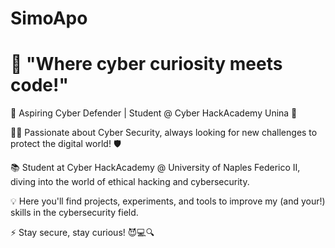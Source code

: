 # SimoApo
# 🔐 "Where cyber curiosity meets code!"


🚀 Aspiring Cyber Defender | Student @ Cyber HackAcademy Unina 🔐


👨‍💻 Passionate about Cyber Security, always looking for new challenges to protect the digital world! 🛡️


📚 Student at Cyber HackAcademy @ University of Naples Federico II, diving into the world of ethical hacking and cybersecurity.


💡 Here you'll find projects, experiments, and tools to improve my (and your!) skills in the cybersecurity field.


⚡ Stay secure, stay curious! 😈💻🔍
